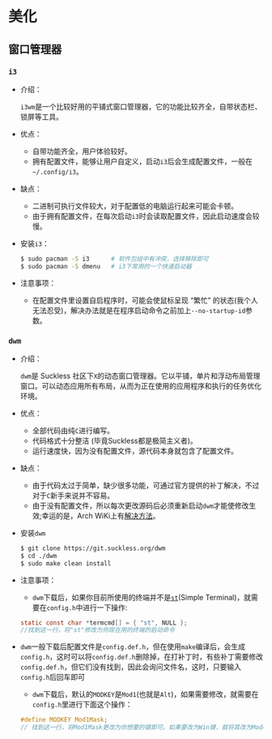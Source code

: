 # 美化
## 窗口管理器

### `i3`

- 介绍：

  `i3wm`是一个比较好用的平铺式窗口管理器，它的功能比较齐全，自带状态栏、锁屏等工具。

- 优点：

  - 自带功能齐全，用户体验较好。
  - 拥有配置文件，能够让用户自定义，启动`i3`后会生成配置文件，一般在`~/.config/i3`。

- 缺点：

  - 二进制可执行文件较大，对于配置低的电脑运行起来可能会卡顿。
  - 由于拥有配置文件，在每次启动`i3`时会读取配置文件，因此启动速度会较慢。


- 安装`i3`：

  ```bash
  $ sudo pacman -S i3      # 软件包组中有冲突，选择移除即可
  $ sudo pacman -S dmenu   # i3下常用的一个快速启动器
  ```

- 注意事项：

  - 在配置文件里设置自启程序时，可能会使鼠标呈现 “繁忙” 的状态(我个人无法忍受)，解决办法就是在程序启动命令之前加上`--no-startup-id`参数。

### `dwm`

- 介绍：

  `dwm`是 Suckless 社区下`X`的动态窗口管理器。它以平铺，单片和浮动布局管理窗口。可以动态应用所有布局，从而为正在使用的应用程序和执行的任务优化环境。

- 优点：

  - 全部代码由纯`C`进行编写。
  - 代码格式十分整洁 (毕竟Suckless都是极简主义者)。
  - 运行速度快，因为没有配置文件，源代码本身就包含了配置文件。

- 缺点：

  - 由于代码太过于简单，缺少很多功能，可通过官方提供的补丁解决，不过对于`C`新手来说并不容易。
  - 由于没有配置文件，所以每次更改源码后必须重新启动`dwm`才能使修改生效;幸运的是，Arch WiKi上有[解决方法](https://wiki.archlinux.org/index.php/Dwm)。

- 安装`dwm`

  ```bash
  $ git clone https://git.suckless.org/dwm
  $ cd ./dwm
  $ sudo make clean install
  ```
- 注意事项：
  - `dwm`下载后，如果你目前所使用的终端并不是[`st`](https://st.suckless.org/)(Simple Terminal)，就需要在`config.h`中进行一下操作:
  ```c
  static const char *termcmd[] = { "st", NULL }; 
  //找到这一行，将"st"修改为你现在用的终端的启动命令
  ```
  
- `dwm`一般下载后配置文件是`config.def.h`，但在使用`make`编译后，会生成   `config.h`，这时可以将`config.def.h`删除掉，在打补丁时，有些补丁需要修改`config.def.h`，但它们没有找到，因此会询问文件名，这时，只要输入`config.h`后回车即可
  
  - `dwm`下载后，默认的`MODKEY`是`Mod1`(也就是`Alt`)，如果需要修改，就需要在`config.h`里进行下面这个操作：
  ```c
  #define MODKEY Mod1Mask; 
  // 找到这一行，将Mod1Mask更改为你想要的键即可。如果要改为Win键，就将其改为Mod4Mask
  ```
